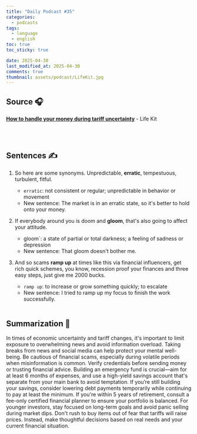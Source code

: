 ```yaml
---
title: "Daily Podcast #35"
categories:
  - podcasts
tags:
  - language
  - english
toc: true
toc_sticky: true

date: 2025-04-30
last_modified_at: 2025-04-30
comments: true
thumbnail: assets/podcast/LifeKit.jpg
---
```


## Source 🎧
[**How to handle your money during tariff uncertainty**](https://podcasts.apple.com/kr/podcast/life-kit/id1461493560?i=1000704957887)
 \- Life Kit

<br><br>
## Sentences ✍️

1. So here are some synonyms. Unpredictable, **erratic**, tempestuous, turbulent, fitful.
   - `erratic`: not consistent or regular; unpredictable in behavior or movement
   - New sentence: The market is in an erratic state, so it's better to hold onto your money.
 

2. If everybody around you is doom and **gloom**, that's also going to affect your attitude.
   - gloom`: a state of partial or total darkness; a feeling of sadness or depression
   - New sentence: That gloom doesn't bother me.


3. And so scams **ramp up** at times like this via financial influencers, get rich quick schemes, you know, recession proof your finances and three easy steps, just give me 2000 bucks.
   - `ramp up`: to increase or grow something quickly; to escalate
   - New sentence: I tried to ramp up my focus to finish the work successfully.
<br><br>


## Summarization 👀
In times of economic uncertainty and tariff changes, it's important to limit exposure to overwhelming news and avoid information overload. Taking breaks from news and social media can help protect your mental well-being.
Be cautious of financial scams, especially during volatile periods when misinformation is common. Verify credentials before sending money or trusting financial advice.
Building an emergency fund is crucial—aim for at least 6 months of expenses, and use a high-yield savings account that's separate from your main bank to avoid temptation. If you’re still building your savings, consider lowering debt payments temporarily while continuing to pay at least the minimum.
If you're within 5 years of retirement, consult a fee-only certified financial planner to ensure your portfolio is balanced. For younger investors, stay focused on long-term goals and avoid panic selling during market dips.
Don't rush to buy items out of fear that tariffs will raise prices. Instead, make thoughtful decisions based on real needs and your current financial situation.
<br><br>